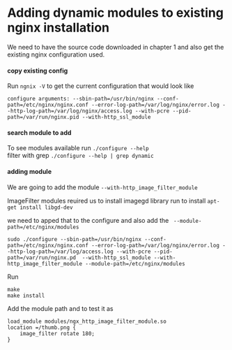 # Adding dynamic modules to existing nginx installation

We need to have the source code downloaded in chapter 1 and also get the existing nginx configuration used.

#### copy existing config
Run `ngnix -V` to get the current configuration that would look like 

````
configure arguments: --sbin-path=/usr/bin/nginx --conf-path=/etc/nginx/nginx.conf --error-log-path=/var/log/nginx/error.log --http-log-path=/var/log/nginx/access.log --with-pcre --pid-path=/var/run/nginx.pid --with-http_ssl_module
````
#### search module to add
To see modules available run `./configure --help` \
filter with grep `./configure --help | grep dynamic`

#### adding module
We are going to add the module `--with-http_image_filter_module`

ImageFilter modules reuired us to install imagegd library run to install `apt-get install libgd-dev` 

we need to apped that to the configure and also add the ` --module-path=/etc/nginx/modules`

````
sudo ./configure --sbin-path=/usr/bin/nginx --conf-path=/etc/nginx/nginx.conf --error-log-path=/var/log/nginx/error.log --http-log-path=/var/log/access.log --with-pcre --pid-path=/var/run/nginx.pd  --with-http_ssl_module --with-http_image_filter_module --module-path=/etc/nginx/modules

````
Run
````
make 
make install
````

Add the module path and to test it as

````
load_module modules/ngx_http_image_filter_module.so
location =/thumb.png {
    image_filter rotate 180;
}
````



